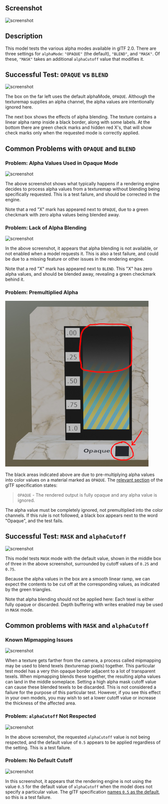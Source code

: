 ## Screenshot

![screenshot](screenshot/screenshot_large.jpg)

## Description

This model tests the various alpha modes available in glTF 2.0.  There are three settings for `alphaMode`: `"OPAQUE"` (the default), `"BLEND"`, and `"MASK"`.  Of these, `"MASK"` takes an additional `alphaCutoff` value that modifies it.

## Successful Test: `OPAQUE` vs `BLEND`

![screenshot](screenshot/OpaqueVsBlend.jpg)

The box on the far left uses the default alphaMode, `OPAQUE`.  Although the texturemap supplies an alpha channel, the alpha values are intentionally ignored here.

The next box shows the effects of alpha blending.  The texture contains a linear alpha ramp inside a black border, along with some labels.  At the bottom there are green check marks and hidden red X's, that will show check marks only when the requested mode is correctly applied.

## Common Problems with `OPAQUE` and `BLEND`

### Problem: Alpha Values Used in Opaque Mode

![screenshot](screenshot/OpaqueFail.jpg)

The above screenshot shows what typically happens if a rendering engine decides to process alpha values from a texturemap without blending being specifically requested.  This is a test failure, and should be corrected in the engine.

Note that a red "X" mark has appeared next to `OPAQUE`, due to a green checkmark with zero alpha values being blended away.

### Problem: Lack of Alpha Blending

![screenshot](screenshot/BlendFail.jpg)

In the above screenshot, it appears that alpha blending is not available, or not enabled when a model requests it.  This is also a test failure, and could be due to a missing feature or other issues in the rendering engine.

Note that a red "X" mark has appeared next to `BLEND`.  This "X" has zero alpha values, and should be blended away, revealing a green checkmark behind it.

### Problem: Premultiplied Alpha

![screenshot](screenshot/PremultipliedAlphaFail.jpg)

The black areas indicated above are due to pre-multiplying alpha values into color values on a material marked as `OPAQUE`.  The [relevant section](https://registry.khronos.org/glTF/specs/2.0/glTF-2.0.html#alpha-coverage) of the glTF specification states:

> `OPAQUE` - The rendered output is fully opaque and any alpha value is ignored.

The alpha value must be completely ignored, not premultiplied into the color channels.  If this rule is not followed, a black box appears next to the word "Opaque", and the test fails.

## Successful Test: `MASK` and `alphaCutoff`

![screenshot](screenshot/CutoffTests.jpg)

This model tests `MASK` mode with the default value, shown in the middle box of three in the above screenshot, surrounded by cutoff values of `0.25` and `0.75`.

Because the alpha values in the box are a smooth linear ramp, we can expect the contents to be cut off at the corresponding values, as indicated by the green triangles.

Note that alpha blending should not be applied here:  Each texel is either fully opaque or discarded.  Depth buffering with writes enabled may be used in `MASK` mode.

## Common problems with `MASK` and `alphaCutoff`

### Known Mipmapping Issues

![screenshot](screenshot/MissingBorder.png)

When a texture gets farther from the camera, a process called mipmapping may be used to blend texels (texturemap pixels) together.  This particular test model has a very thin opaque border adjacent to a lot of transparent texels.  When mipmapping blends these together, the resulting alpha values can land in the middle someplace.  Setting a high alpha mask cutoff value can cause these blended texels to be discarded.  This is not considered a failure for the purpose of this particular test.  However, if you see this effect in your own models, you may wish to set a lower cutoff value or increase the thickness of the affected area.

### Problem: `alphaCutoff` Not Respected

![screenshot](screenshot/CutoffValueFail.jpg)

In the above screenshot, the requested `alphaCutoff` value is not being respected, and the default value of `0.5` appears to be applied regardless of the setting.  This is a test failure.

### Problem: No Default Cutoff

![screenshot](screenshot/CutoffDefaultFail.jpg)

In this screenshot, it appears that the rendering engine is not using the value `0.5` for the default value of `alphaCutoff` when the model does not specify a particular value.  The glTF specification [names `0.5` as the default](https://registry.khronos.org/glTF/specs/2.0/glTF-2.0.html#_material_alphacutoff), so this is a test failure.
